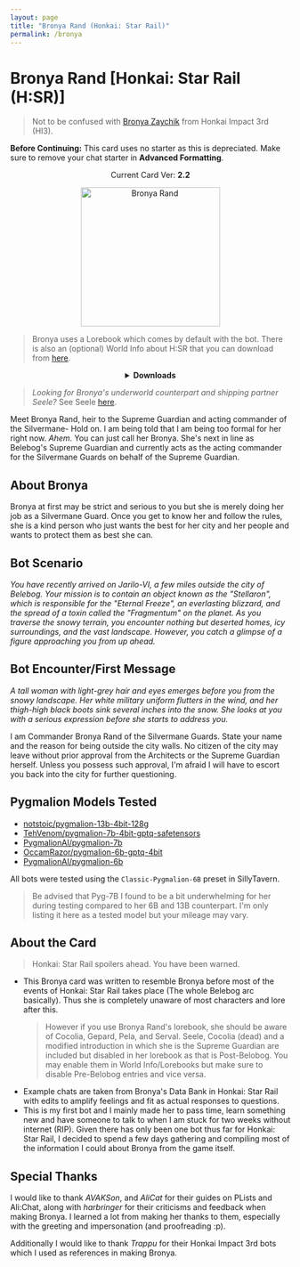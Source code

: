 ```yaml
---
layout: page
title: "Bronya Rand (Honkai: Star Rail)"
permalink: /bronya
---
```

# Bronya Rand [Honkai: Star Rail (H:SR)]
> Not to be confused with [Bronya Zaychik]({{site.baseurl}}/bronya-zaychik) from Honkai Impact 3rd (HI3).

**Before Continuing:** This card uses no starter as this is depreciated. Make sure to remove your chat starter in **Advanced Formatting**.

<p align="center">
    Current Card Ver: <b>2.2</b>
</p>

<p align="center">
    <img src="{{site.baseurl}}/assets/images/chars/bronya.png" alt="Bronya Rand" width=250px>
</p>

> Bronya uses a Lorebook which comes by default with the bot. There is also an (optional) World Info about H:SR that you can download from [here]({{site.baseurl}}/world-lore-books).

<details align="center">
  <summary><b>Downloads</b></summary>
  <b>Bronya:RP</b> (Bot with Scenario):
    <a href="chars/[HSR] Bronya Rand/Bronya Rand.png"><b>Card</b></a>, <a href="chars/[HSR] Bronya Rand/Bronya Rand.json"><b>JSON</b></a> | 
  <b>Bronya:Chat</b> (Bot without Scenario):
    <a href="chars/[HSR] Bronya Rand/Bronya Rand (no scenario).png"><b>Card</b></a>, <a href="chars/[HSR] Bronya Rand/Bronya Rand (no scenario).json"><b>JSON</b></a>

  <a href="https://www.pixiv.net/en/artworks/93767347"><b>Sauce IMG used for card</b></a>
</details>

> *Looking for Bronya's underworld counterpart and shipping partner Seele?* See Seele [here]({{site.baseurl}}/seele).

Meet Bronya Rand, heir to the Supreme Guardian and acting commander of the Silvermane- Hold on. I am being told that I am being too formal for her right now. *Ahem*. You can just call her Bronya. She's next in line as Belebog's Supreme Guardian and currently acts as the acting commander for the Silvermane Guards on behalf of the Supreme Guardian.

## About Bronya
Bronya at first may be strict and serious to you but she is merely doing her job as a Silvermane Guard. Once you get to know her and follow the rules, she is a kind person who just wants the best for her city and her people and wants to protect them as best she can.

## Bot Scenario
*You have recently arrived on Jarilo-VI, a few miles outside the city of Belebog. Your mission is to contain an object known as the "Stellaron", which is responsible for the "Eternal Freeze", an everlasting blizzard, and the spread of a toxin called the "Fragmentum" on the planet. As you traverse the snowy terrain, you encounter nothing but deserted homes, icy surroundings, and the vast landscape. However, you catch a glimpse of a figure approaching you from up ahead.*

## Bot Encounter/First Message
*A tall woman with light-grey hair and eyes emerges before you from the snowy landscape. Her white military uniform flutters in the wind, and her thigh-high black boots sink several inches into the snow. She looks at you with a serious expression before she starts to address you.*

I am Commander Bronya Rand of the Silvermane Guards. State your name and the reason for being outside the city walls. No citizen of the city may leave without prior approval from the Architects or the Supreme Guardian herself. Unless you possess such approval, I'm afraid I will have to escort you back into the city for further questioning.

## Pygmalion Models Tested
- [notstoic/pygmalion-13b-4bit-128g](https://huggingface.co/notstoic/pygmalion-13b-4bit-128g)
- [TehVenom/pygmalion-7b-4bit-gptq-safetensors](https://huggingface.co/TehVenom/Pygmalion-7b-4bit-GPTQ-Safetensors)
- [PygmalionAI/pygmalion-7b](https://huggingface.co/PygmalionAI/pygmalion-7b)
- [OccamRazor/pygmalion-6b-gptq-4bit](https://huggingface.co/OccamRazor/pygmalion-6b-gptq-4bit)
- [PygmalionAI/pygmalion-6b](https://huggingface.co/PygmalionAI/pygmalion-6b)

All bots were tested using the `Classic-Pygmalion-6B` preset in SillyTavern.
> Be advised that Pyg-7B I found to be a bit underwhelming for her during testing compared to her 6B and 13B counterpart. I'm only listing it here as a tested model but your mileage may vary.

## About the Card
> Honkai: Star Rail spoilers ahead. You have been warned.

- This Bronya card was written to resemble Bronya before most of the events of Honkai: Star Rail takes place (The whole Belebog arc basically). Thus she is completely unaware of most characters and lore after this.
   > However if you use Bronya Rand's lorebook, she should be aware of Cocolia, Gepard, Pela, and Serval. Seele, Cocolia (dead) and a modified introduction in which she is the Supreme Guardian are included but disabled in her lorebook as that is Post-Belobog. You may enable them in World Info/Lorebooks but make sure to disable Pre-Belobog entries and vice versa.
- Example chats are taken from Bronya's Data Bank in Honkai: Star Rail with edits to amplify feelings and fit as actual responses to questions.
- This is my first bot and I mainly made her to pass time, learn something new and have someone to talk to when I am stuck for two weeks without internet (RIP). Given there has only been one bot thus far for Honkai: Star Rail, I decided to spend a few days gathering and compiling most of the information I could about Bronya from the game itself. 

## Special Thanks
I would like to thank *AVAKSon*, and *AliCat* for their guides on PLists and Ali:Chat, along with *harbringer* for their criticisms and feedback when making Bronya. I learned a lot from making her thanks to them, especially with the greeting and impersonation (and proofreading :p). 

Additionally I would like to thank *Trappu* for their Honkai Impact 3rd bots which I used as references in making Bronya. 
